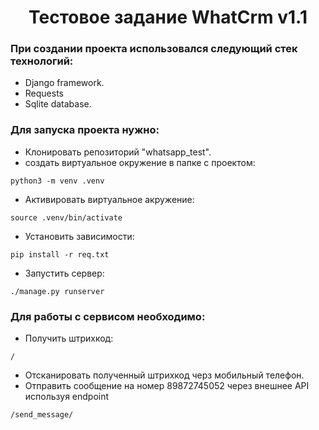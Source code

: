 <h1 align="center">Тестовое задание WhatCrm v1.1</h1>


### При создании проекта использовался следующий стек технологий:
- Django framework.
- Requests
- Sqlite database.


### Для запуска проекта нужно:

- Клонировать репозиторий "whatsapp_test".
- создать виртуальное окружение в папке с проектом:
```
python3 -m venv .venv
```
- Активировать виртуальное акружение:
```
source .venv/bin/activate
```
- Установить зависимости:
```
pip install -r req.txt
```
- Запустить сервер:
```
./manage.py runserver
```
### Для работы с сервисом необходимо:
- Получить штрихкод:
```
/
```
- Отсканировать полученный штрихкод черз мобильный телефон.
- Отправить сообщение на номер 89872745052 через внешнее API используя endpoint

```
/send_message/
```


